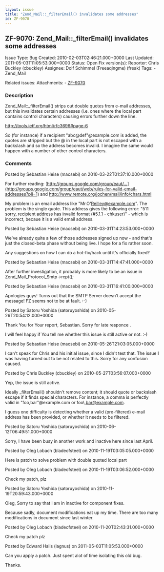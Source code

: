 ```yaml
---
layout: issue
title: "Zend_Mail::_filterEmail() invalidates some addresses"
id: ZF-9070
---
```


ZF-9070: Zend\_Mail::\_filterEmail() invalidates some addresses 
----------------------------------------------------------------

 Issue Type: Bug Created: 2010-02-03T02:46:21.000+0000 Last Updated: 2011-05-03T11:05:53.000+0000 Status: Open Fix version(s): 
 Reporter:  Chris Buckley (cbuckley)  Assignee:  Dolf Schimmel (Freeaqingme) (freak)  Tags: - Zend\_Mail
 
 Related issues: 
 Attachments: - [ZF-9070](/issues/secure/attachment/13466/ZF-9070)
 
### Description

Zend\_Mail::\_filterEmail() strips out double quotes from e-mail addresses, but this invalidates certain addresses (i.e. ones where the local part contains control characters) causing errors further down the line.

<http://tools.ietf.org/html/rfc3696#page-6>

So (for instance) if a recipient "abc@def"@example.com is added, the quotes are stripped but the @ in the local part is not escaped with a backslash and so the address becomes invalid. I imagine the same would happen with a number of other control characters.

 

 

### Comments

Posted by Sebastian Heise (macsebi) on 2010-03-22T01:37:10.000+0000

For further reading: [http://groups.google.com/group/eaut/…](http://groups.google.com/group/eaut/web/rules-for-valid-email-addresses?pli=1) and <http://www.remote.org/jochen/mail/info/chars.html>

My problem is an email address like "Mr.O'Reilley@example.com". The problem is the single quote. This address gives the following error: "511 sorry, recipient address has invalid format (#5.1.1 - chkuser)" - which is incorrect, becaue it is a valid email address.

 

 

Posted by Sebastian Heise (macsebi) on 2010-03-31T14:23:53.000+0000

We've already quite a few of those addresses signed up now - and that's just the closed-beta phase without being live. I hope for a fix rather soon.

Any suggestions on how I can do a hot-fix/hack until it's officially fixed?

 

 

Posted by Sebastian Heise (macsebi) on 2010-03-31T14:47:41.000+0000

After further investigation, it probably is more likely to be an issue in Zend\_Mail\_Protocol\_Smtp->rcpt();

 

 

Posted by Sebastian Heise (macsebi) on 2010-03-31T16:41:00.000+0000

Apologies guys! Turns out that the SMTP Server doesn't accept the message! FZ seems not to be at fault. :-)

 

 

Posted by Satoru Yoshida (satoruyoshida) on 2010-05-26T20:54:12.000+0000

Thank You for Your report, Sebastian. Sorry for late responce .

I will feel happy if You tell me whether this issue is still active or not. :-)

 

 

Posted by Sebastian Heise (macsebi) on 2010-05-26T21:03:05.000+0000

I can't speak for Chris and his initial issue, since I didn't test that. The issue I was having turned out to be not related to this. Sorry for any confusion caused.

 

 

Posted by Chris Buckley (cbuckley) on 2010-05-27T03:56:07.000+0000

Yep, the issue is still active.

Ideally \_filterEmail() shouldn't remove content; it should quote or backslash escape if it finds special characters. For instance, a comma is perfectly valid in "foo,bar"@example.com or foo\\,bar@example.com.

I guess one difficulty is detecting whether a valid (pre-filtered) e-mail address has been provided, or whether it needs to be filtered.

 

 

Posted by Satoru Yoshida (satoruyoshida) on 2010-06-12T06:49:51.000+0000

Sorry, I have been busy in another work and inactive here since last April.

 

 

Posted by Oleg Lobach (bladeofsteel) on 2010-11-19T03:05:05.000+0000

Here is patch to solve problem with double quoted local part

 

 

Posted by Oleg Lobach (bladeofsteel) on 2010-11-19T03:06:52.000+0000

Check my patch, plz

 

 

Posted by Satoru Yoshida (satoruyoshida) on 2010-11-19T20:59:43.000+0000

Oleg, Sorry to say that I am in inactive for component fixes.

Because sadly, document modifications eat up my time. There are too many modifications in document since last winter.

 

 

Posted by Oleg Lobach (bladeofsteel) on 2010-11-20T02:43:31.000+0000

Check my patch plz

 

 

Posted by Edward Halls (lagnus) on 2011-05-03T11:05:53.000+0000

Can you apply a patch. Just spent alot of time isolating this old bug.

Thanks.

 

 